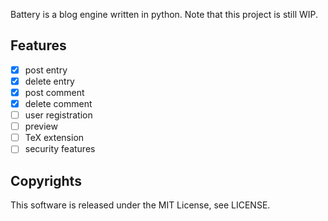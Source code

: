 Battery is a blog engine written in python. Note that this project is still WIP.

## Features
- [x] post entry
- [x] delete entry
- [x] post comment
- [x] delete comment
- [ ] user registration
- [ ] preview
- [ ] TeX extension
- [ ] security features

## Copyrights
This software is released under the MIT License, see LICENSE.
